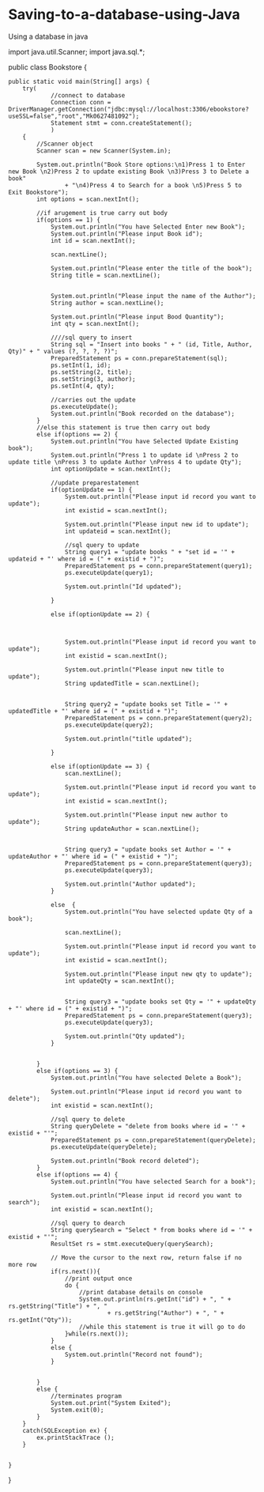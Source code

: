 # Saving-to-a-database-using-Java
Using a database in java

import java.util.Scanner;
import java.sql.*;
 
public class Bookstore {
 
    public static void main(String[] args) {
        try(
                //connect to database
                Connection conn = DriverManager.getConnection("jdbc:mysql://localhost:3306/ebookstore?useSSL=false","root","Mk0627481092");
                Statement stmt = conn.createStatement();
                )
        {
            //Scanner object
            Scanner scan = new Scanner(System.in);
             
            System.out.println("Book Store options:\n1)Press 1 to Enter new Book \n2)Press 2 to update existing Book \n3)Press 3 to Delete a book"
                    + "\n4)Press 4 to Search for a book \n5)Press 5 to Exit Bookstore");
            int options = scan.nextInt();
             
            //if arugement is true carry out body
            if(options == 1) {
                System.out.println("You have Selected Enter new Book");
                System.out.println("Please input Book id");
                int id = scan.nextInt();
                 
                scan.nextLine();
                 
                System.out.println("Please enter the title of the book");
                String title = scan.nextLine();
                 
                 
                System.out.println("Please input the name of the Author");
                String author = scan.nextLine();
                 
                System.out.println("Please input Bood Quantity");
                int qty = scan.nextInt();
                 
                ////sql query to insert
                String sql = "Insert into books " + " (id, Title, Author, Qty)" + " values (?, ?, ?, ?)";
                PreparedStatement ps = conn.prepareStatement(sql);
                ps.setInt(1, id);
                ps.setString(2, title);
                ps.setString(3, author);
                ps.setInt(4, qty);
                 
                //carries out the update
                ps.executeUpdate();
                System.out.println("Book recorded on the database");
            }
            //else this statement is true then carry out body
            else if(options == 2) {
                System.out.println("You have Selected Update Existing book");
                System.out.println("Press 1 to update id \nPress 2 to update title \nPress 3 to update Author \nPress 4 to update Qty");
                int optionUpdate = scan.nextInt();
                 
                //update preparestatement
                if(optionUpdate == 1) {
                    System.out.println("Please input id record you want to update");
                    int existid = scan.nextInt();
                     
                    System.out.println("Please input new id to update");
                    int updateid = scan.nextInt();
                     
                    //sql query to update
                    String query1 = "update books " + "set id = '" + updateid + "' where id = (" + existid + ")";
                    PreparedStatement ps = conn.prepareStatement(query1);
                    ps.executeUpdate(query1);
                     
                    System.out.println("Id updated");
                     
                }
                 
                else if(optionUpdate == 2) {
                     
                     
                     
                    System.out.println("Please input id record you want to update");
                    int existid = scan.nextInt();
                     
                    System.out.println("Please input new title to update");
                    String updatedTitle = scan.nextLine();
                     
                     
                    String query2 = "update books set Title = '" + updatedTitle + "' where id = (" + existid + ")";
                    PreparedStatement ps = conn.prepareStatement(query2);
                    ps.executeUpdate(query2);
                     
                    System.out.println("title updated");
                     
                }
                 
                else if(optionUpdate == 3) {
                    scan.nextLine();
                     
                    System.out.println("Please input id record you want to update");
                    int existid = scan.nextInt();
                     
                    System.out.println("Please input new author to update");
                    String updateAuthor = scan.nextLine();
                     
                     
                    String query3 = "update books set Author = '" + updateAuthor + "' where id = (" + existid + ")";
                    PreparedStatement ps = conn.prepareStatement(query3);
                    ps.executeUpdate(query3);
                     
                    System.out.println("Author updated");
                }
                 
                else  {
                    System.out.println("You have selected update Qty of a book");
                     
                    scan.nextLine();
                     
                    System.out.println("Please input id record you want to update");
                    int existid = scan.nextInt();
                     
                    System.out.println("Please input new qty to update");
                    int updateQty = scan.nextInt();
                     
                     
                    String query3 = "update books set Qty = '" + updateQty + "' where id = (" + existid + ")";
                    PreparedStatement ps = conn.prepareStatement(query3);
                    ps.executeUpdate(query3);
                     
                    System.out.println("Qty updated");
                }
                 
                 
            }
            else if(options == 3) {
                System.out.println("You have selected Delete a Book");
                 
                System.out.println("Please input id record you want to delete");
                int existid = scan.nextInt();
                 
                //sql query to delete
                String queryDelete = "delete from books where id = '" + existid + "'";
                PreparedStatement ps = conn.prepareStatement(queryDelete);
                ps.executeUpdate(queryDelete);
                 
                System.out.println("Book record deleted");
            }
            else if(options == 4) {
                System.out.println("You have selected Search for a book");
                 
                System.out.println("Please input id record you want to search");
                int existid = scan.nextInt();
                 
                //sql query to dearch
                String querySearch = "Select * from books where id = '" + existid + "'";
                ResultSet rs = stmt.executeQuery(querySearch);
                 
                // Move the cursor to the next row, return false if no more row
                if(rs.next()){
                    //print output once
                    do {
                        //print database details on console
                        System.out.println(rs.getInt("id") + ", " + rs.getString("Title") + ", "
                                + rs.getString("Author") + ", " + rs.getInt("Qty"));
                        //while this statement is true it will go to do
                    }while(rs.next());
                }
                else {
                    System.out.println("Record not found");
                }
                 
                 
            }
            else {
                //terminates program
                System.out.print("System Exited");
                System.exit(0);
            }
        }
        catch(SQLException ex) {
            ex.printStackTrace ();
        }
         
     
    }
 
}
